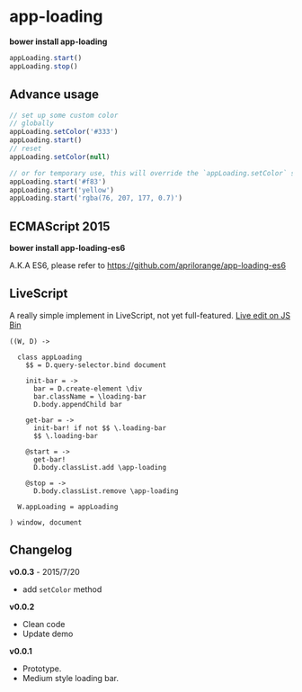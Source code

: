 # app-loading

**bower install app-loading**

```javascript
appLoading.start()
appLoading.stop()
```

## Advance usage

```javascript
// set up some custom color
// globally
appLoading.setColor('#333')
appLoading.start()
// reset
appLoading.setColor(null)

// or for temporary use, this will override the `appLoading.setColor` setting
appLoading.start('#f83')
appLoading.start('yellow')
appLoading.start('rgba(76, 207, 177, 0.7)')
```

## ECMAScript 2015

**bower install app-loading-es6**

A.K.A ES6, please refer to https://github.com/aprilorange/app-loading-es6

## LiveScript

A really simple implement in LiveScript, not yet full-featured. [Live edit on JS Bin](http://jsbin.com/wowera/edit?js,output)

```livescript
((W, D) ->

  class appLoading
    $$ = D.query-selector.bind document
    
    init-bar = ->
      bar = D.create-element \div
      bar.className = \loading-bar
      D.body.appendChild bar
      
    get-bar = ->
      init-bar! if not $$ \.loading-bar     
      $$ \.loading-bar
      
    @start = ->
      get-bar!
      D.body.classList.add \app-loading
      
    @stop = ->
      D.body.classList.remove \app-loading
      
  W.appLoading = appLoading
    
) window, document
```

## Changelog

**v0.0.3** - 2015/7/20
- add `setColor` method

**v0.0.2**
- Clean code
- Update demo

**v0.0.1**

- Prototype.
- Medium style loading bar.
